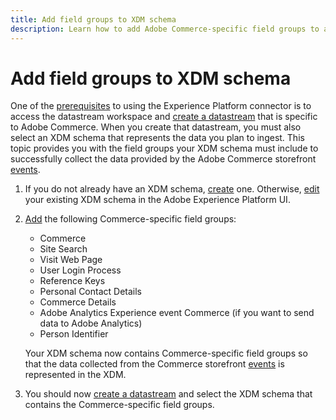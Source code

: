 ```yaml
---
title: Add field groups to XDM schema
description: Learn how to add Adobe Commerce-specific field groups to an XDM schema.
---
```

# Add field groups to XDM schema

One of the [prerequisites](overview.md#prereqs) to using the Experience Platform connector is to access the datastream workspace and [create a datastream](https://experienceleague.adobe.com/docs/experience-platform/edge/datastreams/overview.html?lang=en) that is specific to Adobe Commerce. When you create that datastream, you must also select an XDM schema that represents the data you plan to ingest. This topic provides you with the field groups your XDM schema must include to successfully collect the data provided by the Adobe Commerce storefront [events](events.md).

1. If you do not already have an XDM schema, [create](https://experienceleague.adobe.com/docs/experience-platform/xdm/ui/resources/schemas.html?lang=en#create) one. Otherwise, [edit](https://experienceleague.adobe.com/docs/experience-platform/xdm/ui/resources/schemas.html?lang=en#edit) your existing XDM schema in the Adobe Experience Platform UI.
1. [Add](https://experienceleague.adobe.com/docs/experience-platform/xdm/ui/resources/schemas.html?lang=en#add-field-groups) the following Commerce-specific field groups:
    
    - Commerce
    - Site Search 
    - Visit Web Page
    - User Login Process
    - Reference Keys
    - Personal Contact Details 
    - Commerce Details
    - Adobe Analytics Experience event Commerce (if you want to send data to Adobe Analytics)
    - Person Identifier

    Your XDM schema now contains Commerce-specific field groups so that the data collected from the Commerce storefront [events](events.md) is represented in the XDM.
1. You should now [create a datastream](https://experienceleague.adobe.com/docs/experience-platform/edge/datastreams/overview.html?lang=en) and select the XDM schema that contains the Commerce-specific field groups.
